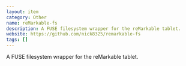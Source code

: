 ```yaml
---
layout: item
category: Other
name: reMarkable-fs
description: A FUSE filesystem wrapper for the reMarkable tablet.
website: https://github.com/nick8325/remarkable-fs
tags: []
---
```


A FUSE filesystem wrapper for the reMarkable tablet.
